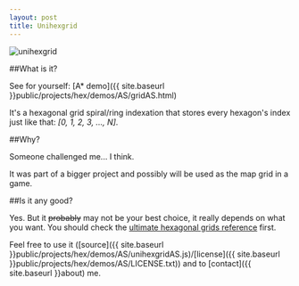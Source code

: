 ```yaml
---
layout: post
title: Unihexgrid
---
```


![unihexgrid](http://i.imgur.com/GEWReWq.png)

##What is it?

See for yourself: [A* demo]({{ site.baseurl }}public/projects/hex/demos/AS/gridAS.html)

It's a hexagonal grid spiral/ring indexation that stores every hexagon's index just like that: *[0, 1, 2, 3, ..., N]*.

##Why?

Someone challenged me... I think.

It was part of a bigger project and possibly will be used as the map grid in a game.

##Is it any good?

Yes. But it <del>probably</del> may not be your best choice, it really depends on what you want. You should check the [ultimate hexagonal grids reference](http://www.redblobgames.com/grids/hexagons/) first.

Feel free to use it ([source]({{ site.baseurl }}public/projects/hex/demos/AS/unihexgridAS.js)/[license]({{ site.baseurl }}public/projects/hex/demos/AS/LICENSE.txt)) and to [contact]({{ site.baseurl }}about) me.
